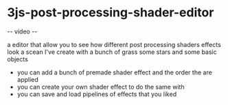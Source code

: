 #  3js-post-processing-shader-editor 

-- video --

a editor that allow you to see how different post processing shaders effects look a scean I've create with a bunch of grass some stars and some basic objects
- you can add a bunch of premade shader effect and the order the are applied
- you can create your own shader effect to do the same with
- you can save and load pipelines of effects that you liked 
